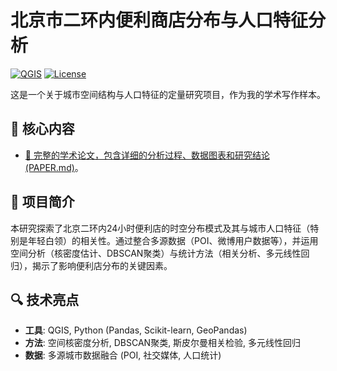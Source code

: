 # 北京市二环内便利商店分布与人口特征分析

[![QGIS](https://img.shields.io/badge/Academic-Writing_Sample-blue.svg)](#)
[![License](https://img.shields.io/badge/License-CC--BY--NC--4.0-lightgrey.svg)](LICENSE)

这是一个关于城市空间结构与人口特征的定量研究项目，作为我的学术写作样本。

## 📄 核心内容

- [📖 完整的学术论文，包含详细的分析过程、数据图表和研究结论 (PAPER.md)](paper.md)。

## 🎯 项目简介

本研究探索了北京二环内24小时便利店的时空分布模式及其与城市人口特征（特别是年轻白领）的相关性。通过整合多源数据（POI、微博用户数据等），并运用空间分析（核密度估计、DBSCAN聚类）与统计方法（相关分析、多元线性回归），揭示了影响便利店分布的关键因素。

## 🔍 技术亮点

- **工具**: QGIS, Python (Pandas, Scikit-learn, GeoPandas)
- **方法**: 空间核密度分析, DBSCAN聚类, 斯皮尔曼相关检验, 多元线性回归
- **数据**: 多源城市数据融合 (POI, 社交媒体, 人口统计)
